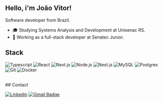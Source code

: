 ## Hello, i'm João Vitor!

Software developer from Brazil.

- 🎓 Studying Systems Analysis and Development at Unisenac RS.
- 💼 Working as a full-stack developer at Senatec Junior.
  
## Stack

![Typescript](https://img.shields.io/badge/-Typescript-333333?style=flat&logo=typescript)
![React](https://img.shields.io/badge/-React-333333?style=flat&logo=react)
![Next.js](https://img.shields.io/badge/-Next.js-333333?style=flat&logo=next.js)
![Node.js](https://img.shields.io/badge/-Node.js-333333?style=flat&logo=node.js)
![Nest.js](https://img.shields.io/badge/-Nestjs-333333?style=flat&logo=nestjs)
![MySQL](https://img.shields.io/badge/-MySQL-333333?style=flat&logo=mysql)
![Postgres](https://img.shields.io/badge/-Postgresql-333333?style=flat&logo=postgresql)
![Git](https://img.shields.io/badge/-Git-333333?style=flat&logo=git)
![Docker](https://img.shields.io/badge/-Docker-333333?style=flat&logo=docker)

<br/>
## Contact

[![Linkedin](https://img.shields.io/badge/-joaovitorwoliveira-blue?style=flat-square&logo=Linkedin&logoColor=white&link=https://www.linkedin.com/in/joaovitorwoliveira/)](https://www.linkedin.com/in/joaovitorwoliveira/)
[![Gmail Badge](https://img.shields.io/badge/-joaovitorwoliveira@gmail.com-006bed?style=flat-square&logo=Gmail&logoColor=white&link=mailto:joaovitorwoliveira@gmail.com)](mailto:joaovitorwoliveira@gmail.com)


